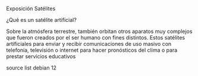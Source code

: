 
Exposición
Satélites

¿Qué es un satélite artificial?

Sobre la atmósfera terrestre, también orbitan otros aparatos muy complejos que fueron creados por el ser humano con fines distintos. Estos satélites artificiales para enviar y recibir comunicaciones de uso masivo con telefonía, televisión o internet para hacer pronósticos del clima o para prestar servicios educativos


source list debian 12